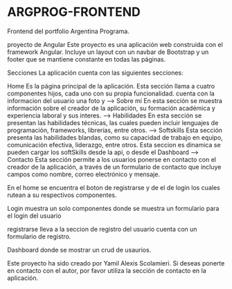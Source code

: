 # ARGPROG-FRONTEND
Frontend del portfolio Argentina Programa.

proyecto de Angular
Este proyecto es una aplicación web construida con el framework Angular. Incluye un layout con un navbar de Bootstrap y un footer que se mantiene constante en todas las páginas.

Secciones
La aplicación cuenta con las siguientes secciones:

Home
Es la página principal de la aplicación. Esta sección llama a cuatro componentes hijos, cada uno con su propia funcionalidad.
cuenta con la informacion del usuario una foto y
-->
Sobre mí
En esta sección se muestra información sobre el creador de la aplicación, su formación académica y experiencia laboral y sus interes.
-->
Habilidades
En esta sección se presentan las habilidades técnicas, las cuales pueden incluir lenguajes de programación, frameworks, librerías, entre otros.
-->
Softskills
Esta sección presenta las habilidades blandas, como su capacidad de trabajo en equipo, comunicación efectiva, liderazgo, entre otros.
Esta seccion es dinamica se pueden cargar los softSkills desde la api, o desde el Dashboard
-->
Contacto
Esta sección permite a los usuarios ponerse en contacto con el creador de la aplicación, a través de un formulario de contacto que incluye campos como nombre, correo electrónico y mensaje.

En el home se encuentra el boton de registrarse y de el de login los cuales rutean a su respectivos componentes. 

Login
muestra un solo componentes donde se muestra un formulario para el login del usuario

registrarse lleva a la seccion de registro del usuario cuenta con un formulario de registro.



Dashboard 
donde se mostrar un crud de usaurios.

Este proyecto ha sido creado por Yamil Alexis Scolamieri. Si deseas ponerte en contacto con el autor, por favor utiliza la sección de contacto en la aplicación.
